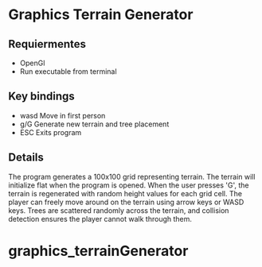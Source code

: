 # Graphics Terrain Generator

## Requiermentes
- OpenGl
- Run executable from terminal

## Key bindings
- wasd    Move in first person
- g/G     Generate new terrain and tree placement
- ESC     Exits program

## Details

The program generates a 100x100 grid representing terrain. The terrain will initialize flat when the program is opened. When the user presses 'G', the terrain is regenerated with random height values for each grid cell. The player can freely move around on the terrain using arrow keys or WASD keys. Trees are scattered randomly across the terrain, and collision detection ensures the player cannot walk through them. 


# graphics_terrainGenerator
